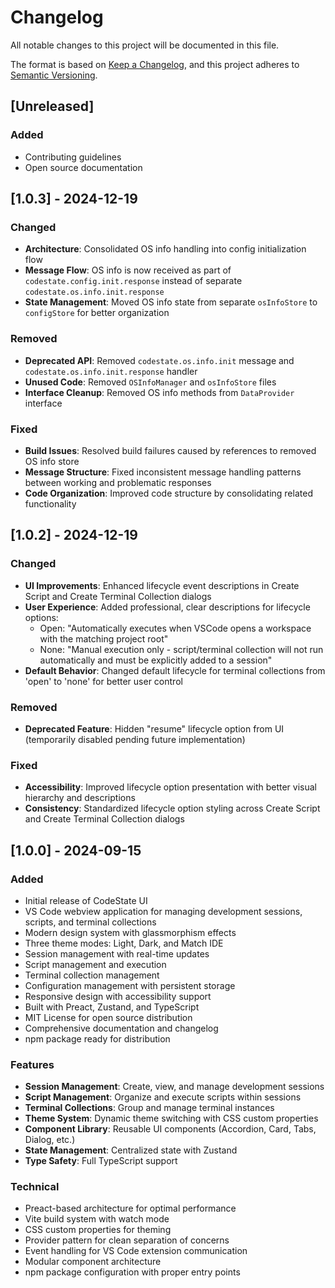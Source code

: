 # Changelog

All notable changes to this project will be documented in this file.

The format is based on [Keep a Changelog](https://keepachangelog.com/en/1.0.0/),
and this project adheres to [Semantic Versioning](https://semver.org/spec/v2.0.0.html).

## [Unreleased]

### Added
- Contributing guidelines
- Open source documentation

## [1.0.3] - 2024-12-19

### Changed
- **Architecture**: Consolidated OS info handling into config initialization flow
- **Message Flow**: OS info is now received as part of `codestate.config.init.response` instead of separate `codestate.os.info.init.response`
- **State Management**: Moved OS info state from separate `osInfoStore` to `configStore` for better organization

### Removed
- **Deprecated API**: Removed `codestate.os.info.init` message and `codestate.os.info.init.response` handler
- **Unused Code**: Removed `OSInfoManager` and `osInfoStore` files
- **Interface Cleanup**: Removed OS info methods from `DataProvider` interface

### Fixed
- **Build Issues**: Resolved build failures caused by references to removed OS info store
- **Message Structure**: Fixed inconsistent message handling patterns between working and problematic responses
- **Code Organization**: Improved code structure by consolidating related functionality

## [1.0.2] - 2024-12-19

### Changed
- **UI Improvements**: Enhanced lifecycle event descriptions in Create Script and Create Terminal Collection dialogs
- **User Experience**: Added professional, clear descriptions for lifecycle options:
  - Open: "Automatically executes when VSCode opens a workspace with the matching project root"
  - None: "Manual execution only - script/terminal collection will not run automatically and must be explicitly added to a session"
- **Default Behavior**: Changed default lifecycle for terminal collections from 'open' to 'none' for better user control

### Removed
- **Deprecated Feature**: Hidden "resume" lifecycle option from UI (temporarily disabled pending future implementation)

### Fixed
- **Accessibility**: Improved lifecycle option presentation with better visual hierarchy and descriptions
- **Consistency**: Standardized lifecycle option styling across Create Script and Create Terminal Collection dialogs

## [1.0.0] - 2024-09-15

### Added
- Initial release of CodeState UI
- VS Code webview application for managing development sessions, scripts, and terminal collections
- Modern design system with glassmorphism effects
- Three theme modes: Light, Dark, and Match IDE
- Session management with real-time updates
- Script management and execution
- Terminal collection management
- Configuration management with persistent storage
- Responsive design with accessibility support
- Built with Preact, Zustand, and TypeScript
- MIT License for open source distribution
- Comprehensive documentation and changelog
- npm package ready for distribution

### Features
- **Session Management**: Create, view, and manage development sessions
- **Script Management**: Organize and execute scripts within sessions
- **Terminal Collections**: Group and manage terminal instances
- **Theme System**: Dynamic theme switching with CSS custom properties
- **Component Library**: Reusable UI components (Accordion, Card, Tabs, Dialog, etc.)
- **State Management**: Centralized state with Zustand
- **Type Safety**: Full TypeScript support

### Technical
- Preact-based architecture for optimal performance
- Vite build system with watch mode
- CSS custom properties for theming
- Provider pattern for clean separation of concerns
- Event handling for VS Code extension communication
- Modular component architecture
- npm package configuration with proper entry points